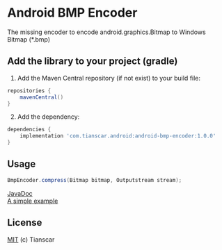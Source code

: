 # Android BMP Encoder
The missing encoder to encode android.graphics.Bitmap to Windows Bitmap (*.bmp)

## Add the library to your project (gradle)
1. Add the Maven Central repository (if not exist) to your build file:
```groovy
repositories {
    mavenCentral()
}
```

2. Add the dependency:
```groovy
dependencies {
    implementation 'com.tianscar.android:android-bmp-encoder:1.0.0'
}
```

## Usage
```java
BmpEncoder.compress(Bitmap bitmap, Outputstream stream);
```
[JavaDoc](https://docs.tianscar.com/android-bmp-encoder)  
[A simple example](library/src/androidTest/java/com/tianscar/android/androidbmpencoder/test/EncodeBmpInstrumentedTest.java)

## License
[MIT](/LICENSE) (c) Tianscar

